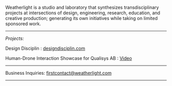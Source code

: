 Weatherlight is a studio and laboratory that synthesizes transdisciplinary projects at intersections of design, engineering, research, education, and creative production; generating its own initiatives while taking on limited sponsored work.

---

*Projects:*

Design Disciplin
: [designdisciplin.com](https://www.designdisciplin.com)

Human-Drone Interaction Showcase for Qualisys AB
: [Video](https://www.youtube.com/watch?v=IVMFvLN44Ts)

---

Business Inquiries: [firstcontact@weatherlight.com](mailto:firstcontact@weatherlight.com)

---
